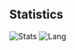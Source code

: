 ## Statistics
![Stats](https://github-readme-stats.vercel.app/api?username=yinheli&show_icons=true&count_private=true&hide_title=true&theme=radical)
![Lang](https://github-readme-stats.vercel.app/api/top-langs/?username=yinheli&langs_count=8&layout=compact&hide_title=true&card_width=447&hide=html,css,groff,tex,hiveql&theme=radical)
